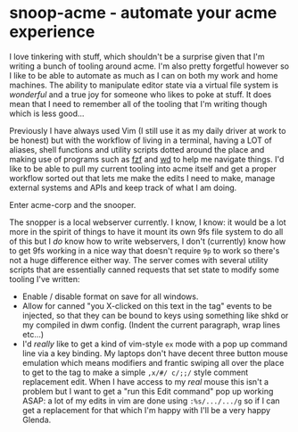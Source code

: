 snoop-acme - automate your acme experience
==========================================

I love tinkering with stuff, which shouldn't be a surprise given that I'm
writing a bunch of tooling around acme. I'm also pretty forgetful however so I
like to be able to automate as much as I can on both my work and home machines.
The ability to manipulate editor state via a virtual file system is _wonderful_
and a true joy for someone who likes to poke at stuff. It does mean that I need
to remember all of the tooling that I'm writing though which is less good...

Previously I have always used Vim (I still use it as my daily driver at work to
be honest) but with the workflow of living in a terminal, having a LOT of
aliases, shell functions and utility scripts dotted around the place and making
use of programs such as [fzf][0] and [wd][1] to help me navigate things. I'd
like to be able to pull my current tooling into acme itself and get a proper
workflow sorted out that lets me make the edits I need to make, manage external
systems and APIs and keep track of what I am doing.

Enter acme-corp and the snooper.

The snopper is a local webserver currently. I know, I know: it would be a lot
more in the spirit of things to have it mount its own 9fs file system to do all
of this but I _do_ know how to write webservers, I don't (currently) know how to
get 9fs working in a nice way that doesn't require `9p` to work so there's not a
huge difference either way. The server comes with several utility scripts that
are essentially canned requests that set state to modify some tooling I've
written:
  - Enable / disable format on save for all windows.
  - Allow for canned "you X-clicked on this text in the tag" events to be
  injected, so that they can be bound to keys using something like shkd or my
  compiled in dwm config. (Indent the current paragraph, wrap lines etc...)
  - I'd _really_ like to get a kind of vim-style `ex` mode with a pop up command
  line via a key binding. My laptops don't have decent three button mouse
  emulation which means modifiers and frantic swiping all over the place to get
  to the tag to make a simple `,x/#/ c/;;/` style comment replacement edit. When
  I have access to my _real_ mouse this isn't a problem but I want to get a "run
  this Edit command" pop up working ASAP: a lot of my edits in vim are done
  using `:%s/.../.../g` so if I can get a replacement for that which I'm happy
  with I'll be a very happy Glenda.

  [0]: https://github.com/junegunn/fzf
  [1]: https://github.com/mfaerevaag/wd
